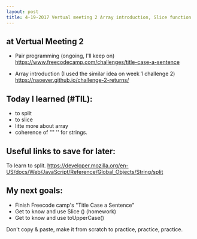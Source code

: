 ```yaml
---
layout: post
title: 4-19-2017 Vertual meeting 2 Array introduction, Slice function
---
```


## at Vertual Meeting 2

- Pair programming (ongoing, I'll keep on)
https://www.freecodecamp.com/challenges/title-case-a-sentence

- Array introduction (I used the similar idea on week 1 challenge 2)
https://naoever.github.io/challenge-2-returns/

## Today I learned (#TIL):

- to split
- to slice
- litte more about array
- coherence of "" '' for strings.

## Useful links to save for later:

To learn to split.
https://developer.mozilla.org/en-US/docs/Web/JavaScript/Reference/Global_Objects/String/split

## My next goals:

- Finish Freecode camp's "Title Case a Sentence"
- Get to know and use Slice () (homework)
- Get to know and use toUpperCase()

Don't copy & paste, make it from scratch to practice, practice, practice.



